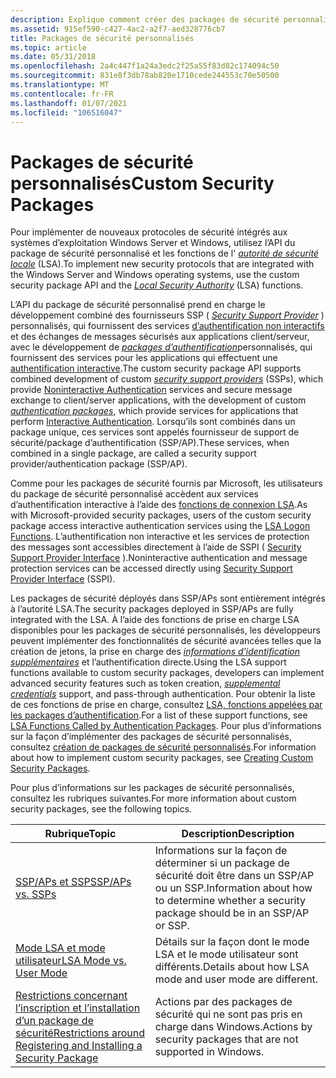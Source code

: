 ```yaml
---
description: Explique comment créer des packages de sécurité personnalisés à l’aide de l’API du package de sécurité personnalisé.
ms.assetid: 915ef590-c427-4ac2-a2f7-aed328776cb7
title: Packages de sécurité personnalisés
ms.topic: article
ms.date: 05/31/2018
ms.openlocfilehash: 2a4c447f1a24a3edc2f25a55f83d82c174094c50
ms.sourcegitcommit: 831e8f3db78ab820e1710cede244553c70e50500
ms.translationtype: MT
ms.contentlocale: fr-FR
ms.lasthandoff: 01/07/2021
ms.locfileid: "106516047"
---
```

# <a name="custom-security-packages"></a><span data-ttu-id="de69e-103">Packages de sécurité personnalisés</span><span class="sxs-lookup"><span data-stu-id="de69e-103">Custom Security Packages</span></span>

<span data-ttu-id="de69e-104">Pour implémenter de nouveaux protocoles de sécurité intégrés aux systèmes d’exploitation Windows Server et Windows, utilisez l’API du package de sécurité personnalisé et les fonctions de l' [*autorité de sécurité locale*](/windows/desktop/SecGloss/l-gly) (LSA).</span><span class="sxs-lookup"><span data-stu-id="de69e-104">To implement new security protocols that are integrated with the Windows Server and Windows operating systems, use the custom security package API and the [*Local Security Authority*](/windows/desktop/SecGloss/l-gly) (LSA) functions.</span></span>

<span data-ttu-id="de69e-105">L’API du package de sécurité personnalisé prend en charge le développement combiné des fournisseurs SSP ( [*Security Support Provider*](/windows/desktop/SecGloss/s-gly) ) personnalisés, qui fournissent des services [d’authentification non interactifs](noninteractive-authentication.md) et des échanges de messages sécurisés aux applications client/serveur, avec le développement de [*packages d’authentification*](/windows/desktop/SecGloss/a-gly)personnalisés, qui fournissent des services pour les applications qui effectuent une [authentification interactive](interactive-authentication.md).</span><span class="sxs-lookup"><span data-stu-id="de69e-105">The custom security package API supports combined development of custom [*security support providers*](/windows/desktop/SecGloss/s-gly) (SSPs), which provide [Noninteractive Authentication](noninteractive-authentication.md) services and secure message exchange to client/server applications, with the development of custom [*authentication packages*](/windows/desktop/SecGloss/a-gly), which provide services for applications that perform [Interactive Authentication](interactive-authentication.md).</span></span> <span data-ttu-id="de69e-106">Lorsqu’ils sont combinés dans un package unique, ces services sont appelés fournisseur de support de sécurité/package d’authentification (SSP/AP).</span><span class="sxs-lookup"><span data-stu-id="de69e-106">These services, when combined in a single package, are called a security support provider/authentication package (SSP/AP).</span></span>

<span data-ttu-id="de69e-107">Comme pour les packages de sécurité fournis par Microsoft, les utilisateurs du package de sécurité personnalisé accèdent aux services d’authentification interactive à l’aide des [fonctions de connexion LSA](authentication-functions.md).</span><span class="sxs-lookup"><span data-stu-id="de69e-107">As with Microsoft-provided security packages, users of the custom security package access interactive authentication services using the [LSA Logon Functions](authentication-functions.md).</span></span> <span data-ttu-id="de69e-108">L’authentification non interactive et les services de protection des messages sont accessibles directement à l’aide de SSPI ( [Security Support Provider Interface](sspi.md) ).</span><span class="sxs-lookup"><span data-stu-id="de69e-108">Noninteractive authentication and message protection services can be accessed directly using [Security Support Provider Interface](sspi.md) (SSPI).</span></span>

<span data-ttu-id="de69e-109">Les packages de sécurité déployés dans SSP/APs sont entièrement intégrés à l’autorité LSA.</span><span class="sxs-lookup"><span data-stu-id="de69e-109">The security packages deployed in SSP/APs are fully integrated with the LSA.</span></span> <span data-ttu-id="de69e-110">À l’aide des fonctions de prise en charge LSA disponibles pour les packages de sécurité personnalisés, les développeurs peuvent implémenter des fonctionnalités de sécurité avancées telles que la création de jetons, la prise en charge des [*informations d’identification supplémentaires*](/windows/desktop/SecGloss/s-gly) et l’authentification directe.</span><span class="sxs-lookup"><span data-stu-id="de69e-110">Using the LSA support functions available to custom security packages, developers can implement advanced security features such as token creation, [*supplemental credentials*](/windows/desktop/SecGloss/s-gly) support, and pass-through authentication.</span></span> <span data-ttu-id="de69e-111">Pour obtenir la liste de ces fonctions de prise en charge, consultez [LSA, fonctions appelées par les packages d’authentification](authentication-functions.md).</span><span class="sxs-lookup"><span data-stu-id="de69e-111">For a list of these support functions, see [LSA Functions Called by Authentication Packages](authentication-functions.md).</span></span> <span data-ttu-id="de69e-112">Pour plus d’informations sur la façon d’implémenter des packages de sécurité personnalisés, consultez [création de packages de sécurité personnalisés](creating-custom-security-packages.md).</span><span class="sxs-lookup"><span data-stu-id="de69e-112">For information about how to implement custom security packages, see [Creating Custom Security Packages](creating-custom-security-packages.md).</span></span>

<span data-ttu-id="de69e-113">Pour plus d’informations sur les packages de sécurité personnalisés, consultez les rubriques suivantes.</span><span class="sxs-lookup"><span data-stu-id="de69e-113">For more information about custom security packages, see the following topics.</span></span>



| <span data-ttu-id="de69e-114">Rubrique</span><span class="sxs-lookup"><span data-stu-id="de69e-114">Topic</span></span>                                                                                                                                                 | <span data-ttu-id="de69e-115">Description</span><span class="sxs-lookup"><span data-stu-id="de69e-115">Description</span></span>                                                                                             |
|-------------------------------------------------------------------------------------------------------------------------------------------------------|---------------------------------------------------------------------------------------------------------|
| [<span data-ttu-id="de69e-116">SSP/APs et SSP</span><span class="sxs-lookup"><span data-stu-id="de69e-116">SSP/APs vs. SSPs</span></span>](ssp-aps-versus-ssps.md)<br/>                                                                                                | <span data-ttu-id="de69e-117">Informations sur la façon de déterminer si un package de sécurité doit être dans un SSP/AP ou un SSP.</span><span class="sxs-lookup"><span data-stu-id="de69e-117">Information about how to determine whether a security package should be in an SSP/AP or SSP.</span></span><br/> |
| [<span data-ttu-id="de69e-118">Mode LSA et mode utilisateur</span><span class="sxs-lookup"><span data-stu-id="de69e-118">LSA Mode vs. User Mode</span></span>](lsa-mode-versus-user-mode.md)<br/>                                                                                    | <span data-ttu-id="de69e-119">Détails sur la façon dont le mode LSA et le mode utilisateur sont différents.</span><span class="sxs-lookup"><span data-stu-id="de69e-119">Details about how LSA mode and user mode are different.</span></span><br/>                                      |
| [<span data-ttu-id="de69e-120">Restrictions concernant l’inscription et l’installation d’un package de sécurité</span><span class="sxs-lookup"><span data-stu-id="de69e-120">Restrictions around Registering and Installing a Security Package</span></span>](restrictions-around-registering-and-installing-a-security-package.md)<br/> | <span data-ttu-id="de69e-121">Actions par des packages de sécurité qui ne sont pas pris en charge dans Windows.</span><span class="sxs-lookup"><span data-stu-id="de69e-121">Actions by security packages that are not supported in Windows.</span></span><br/>                              |



 

 

